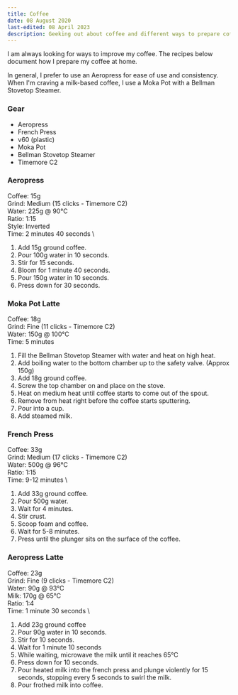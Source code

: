 ```yaml
---
title: Coffee
date: 08 August 2020
last-edited: 08 April 2023
description: Geeking out about coffee and different ways to prepare coffee.
---
```


I am always looking for ways to improve my coffee.
The recipes below document how I prepare my coffee at home.

In general, I prefer to use an Aeropress for ease of use and consistency.
When I'm craving a milk-based coffee, I use a Moka Pot with a Bellman Stovetop Steamer.

### Gear

- Aeropress
- French Press
- v60 (plastic)
- Moka Pot
- Bellman Stovetop Steamer
- Timemore C2

### Aeropress

Coffee: 15g \
Grind: Medium (15 clicks - Timemore C2) \
Water: 225g @ 90&deg;C \
Ratio: 1:15 \
Style: Inverted \
Time: 2 minutes 40 seconds \

1. Add 15g ground coffee.
2. Pour 100g water in 10 seconds.
3. Stir for 15 seconds.
4. Bloom for 1 minute 40 seconds.
5. Pour 150g water in 10 seconds.
6. Press down for 30 seconds.

### Moka Pot Latte

Coffee: 18g \
Grind: Fine (11 clicks - Timemore C2) \
Water: 150g @ 100&deg;C \
Time: 5 minutes

1. Fill the Bellman Stovetop Steamer with water and heat on high heat.
2. Add boiling water to the bottom chamber up to the safety valve. (Approx 150g)
3. Add 18g ground coffee.
4. Screw the top chamber on and place on the stove.
5. Heat on medium heat until coffee starts to come out of the spout.
6. Remove from heat right before the coffee starts sputtering.
7. Pour into a cup.
8. Add steamed milk.

### French Press

Coffee: 33g \
Grind: Medium (17 clicks - Timemore C2) \
Water: 500g @ 96&deg;C \
Ratio: 1:15 \
Time: 9-12 minutes \

1. Add 33g ground coffee.
2. Pour 500g water.
3. Wait for 4 minutes.
4. Stir crust.
5. Scoop foam and coffee.
6. Wait for 5-8 minutes.
7. Press until the plunger sits on the surface of the coffee.

### Aeropress Latte

Coffee: 23g \
Grind: Fine (9 clicks - Timemore C2) \
Water: 90g @ 93&deg;C \
Milk: 170g @ 65&deg;C \
Ratio: 1:4 \
Time: 1 minute 30 seconds \

1. Add 23g ground coffee
2. Pour 90g water in 10 seconds.
3. Stir for 10 seconds.
4. Wait for 1 minute 10 seconds
5. While waiting, microwave the milk until it reaches 65°C
6. Press down for 10 seconds.
7. Pour heated milk into the french press and plunge violently
   for 15 seconds, stopping every 5 seconds to swirl the milk.
8. Pour frothed milk into coffee.
